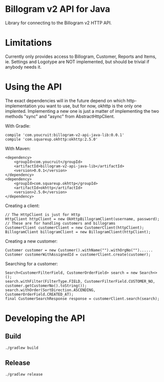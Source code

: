 Billogram v2 API for Java
=========================

Library for connecting to the Billogram v2 HTTP API.

Limitations
===========

Currently only provides access to Billogram, Customer, Reports and Items, ie. Settings and
Logotype are NOT implemented, but should be trivial if anybody needs it.


Using the API
=============================

The exact dependencies will in the future depend on which http-implementation you want to use,
but for now, okhttp is the only one implented. Implementing a new one is just a matter of implementing the
two methods "sync" and "async" from AbstractHttpClient.


With Gradle:

	compile 'com.youcruit:billogram-v2-api-java-lib:0.0.1' 
	compile 'com.squareup.okhttp:okhttp:2.5.0' 

With Maven:

	<dependency>
		<groupId>com.youcruit</groupId>
		<artifactId>billogram-v2-api-java-lib</artifactId>
		<version>0.0.1</version>
	</dependency>
	<dependency>
		<groupId>com.squareup.okhttp</groupId>
		<artifactId>okhttp</artifactId>
		<version>2.5.0</version>
	</dependency>


Creating a client:

	// The HttpClient is just for Http
	HttpClient httpClient = new OkHttpBillogramClient(username, password);
	// These are for handling customers and billograms
	CustomerClient customerClient = new CustomerClient(httpClient);
	BillogramClient billogramClient = new BillogramClient(httpClient);

Creating a new customer:
	
	Customer customer = new Customer().withName("").withOrgNo("")......
	Customer customerWithAssignedId = customerClient.create(customer);

Searching for a customer:

	Search<CustomerFilterField, CustomerOrderField> search = new Search<>();
	search.withFilter(FilterType.FIELD, CustomerFilterField.CUSTOMER_NO, customer.getCustomerNo().toString());
	search.withOrder(SortDirection.ASCENDING, CustomerOrderField.CREATED_AT);
	final CustomerSearchResponse response = customerClient.search(search);

Developing the API
================

Build
-----

    ./gradlew build

Release
-------
	./gradlew release


